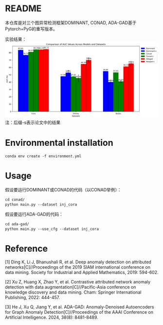 # README

本仓库是对三个图异常检测框架DOMINANT, CONAD, ADA-GAD基于Pytorch+PyG的重写版本。



实验结果：
![结果](auc_comparison_extended_with_outline.png)
注：后缀-s表示论文中的结果

# Environmental installation

```shell
conda env create -f environment.yml
```

# Usage

假设要运行DOMINANT或CONAD的代码（以CONAD举例）：

```shell
cd conad/
python main.py --dataset inj_cora
```

假设要运行ADA-GAD的代码：

```shell
cd ada-gad/
python main.py --use_cfg --dataset inj_cora
```

# Reference

[1] Ding K, Li J, Bhanushali R, et al. Deep anomaly detection on attributed networks[C]//Proceedings of the 2019 SIAM international conference on data mining. Society for Industrial and Applied Mathematics, 2019: 594-602.

[2] Xu Z, Huang X, Zhao Y, et al. Contrastive attributed network anomaly detection with data augmentation[C]//Pacific-Asia conference on knowledge discovery and data mining. Cham: Springer International Publishing, 2022: 444-457.

[3] He J, Xu Q, Jiang Y, et al. ADA-GAD: Anomaly-Denoised Autoencoders for Graph Anomaly Detection[C]//Proceedings of the AAAI Conference on Artificial Intelligence. 2024, 38(8): 8481-8489.

‍
